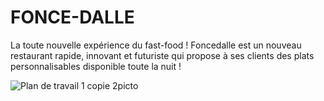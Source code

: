 # FONCE-DALLE
La toute nouvelle expérience du fast-food ! Foncedalle est un nouveau restaurant rapide, innovant et futuriste qui propose à ses clients des plats personnalisables disponible toute la nuit ! 

![Plan de travail 1 copie 2picto](https://user-images.githubusercontent.com/97480454/203586098-2ae07486-efa8-41ec-8d9e-561a4d902fd8.png)
